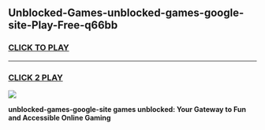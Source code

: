 
## Unblocked-Games-unblocked-games-google-site-Play-Free-q66bb
<h3>
<a href="https://premium76.site?title=unblocked-games-google-site&ref=23A">CLICK TO PLAY</a></h3>
<hr>

<h3>
<a href="https://premium76.site?title=unblocked-games-google-site&ref=23A">CLICK 2 PLAY</a>
  
</h3>

<a href="https://premium76.site?title=unblocked-games-google-site&ref=23A"><img src="https://clearcache.store/games.png"></a>


**unblocked-games-google-site games unblocked: Your Gateway to Fun and Accessible Online Gaming**
